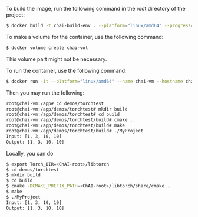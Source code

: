 


To build the image, run the following command in the root directory of the project:
```bash
$ docker build -t chai-build-env . --platform="linux/amd64" --progress=plain
```

To make a volume for the container, use the following command:
```bash
$ docker volume create chai-vol
```
This volume part might not be necessary. 


To run the container, use the following command:
```bash
$ docker run -it --platform="linux/amd64" --name chai-vm --hostname chai-vm --privileged --memory 2g --cpus 2 -v chai-vol chai-build-env
```

Then you may run the following:
```bash
root@chai-vm:/app# cd demos/torchtest
root@chai-vm:/app/demos/torchtest# mkdir build
root@chai-vm:/app/demos/torchtest# cd build
root@chai-vm:/app/demos/torchtest/build# cmake ..
root@chai-vm:/app/demos/torchtest/build# make
root@chai-vm:/app/demos/torchtest/build# ./MyProject
Input: [1, 3, 10, 10]
Output: [1, 3, 10, 10]
```




Locally, you can do
```bash
$ export Torch_DIR=<ChAI-root>/libtorch
$ cd demos/torchtest
$ mkdir build
$ cd build
$ cmake -DCMAKE_PREFIX_PATH=<ChAI-root>/libtorch/share/cmake ..
$ make
$ ./MyProject
Input: [1, 3, 10, 10]
Output: [1, 3, 10, 10]
```

